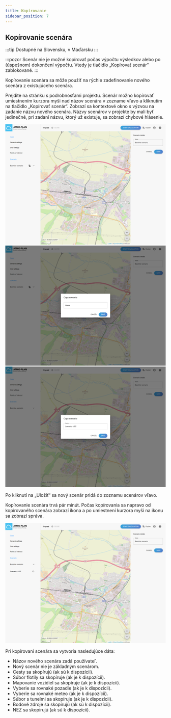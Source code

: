 ```yaml
---
title: Kopírovanie
sidebar_position: 7
---
```


## Kopírovanie scenára

:::tip Dostupné na Slovensku, v Maďarsku
:::

:::pozor
Scenár nie je možné kopírovať počas výpočtu výsledkov alebo po (úspešnom) dokončení výpočtu. Vtedy je tlačidlo „Kopírovať scenár“ zablokované.
:::

Kopírovanie scenára sa môže použiť na rýchle zadefinovanie nového scenára z existujúceho scenára.

Prejdite na stránku s podrobnosťami projektu. Scenár možno kopírovať umiestnením kurzora myši nad názov scenára v zozname vľavo a kliknutím na tlačidlo „Kopírovať scenár“. Zobrazí sa kontextové okno s výzvou na zadanie názvu nového scenára. Názvy scenárov v projekte by mali byť jedinečné, pri zadaní názvu, ktorý už existuje, sa zobrazí chybové hlásenie.

![Duplicating a scenario](./images/scenario_duplicate.png)
![Duplicating a scenario: specify name](./images/scenario_duplicate_name.png)
![Duplicating a scenario: specify name](./images/scenario_duplicate_name2.png)

Po kliknutí na „Uložiť“ sa nový scenár pridá do zoznamu scenárov vľavo.

Kopírovanie scenára trvá pár minút. Počas kopírovania sa napravo od kopírovaného scenára zobrazí ikona a po umiestnení kurzora myši na ikonu sa zobrazí správa.

![Duplicating a scenario: specify name](./images/scenario_duplicate_progress.png)

Pri kopírovaní scenára sa vytvoria nasledujúce dáta:

- Názov nového scenára zadá používateľ.
- Nový scenár nie je základným scenárom.
- Cesty sa skopírujú (ak sú k dispozícii).
- Súbor flotily sa skopíruje (ak je k dispozícii).
- Mapovanie vozidiel sa skopíruje (ak je k dispozícii).
- Vyberie sa rovnaké pozadie (ak je k dispozícii).
- Vyberie sa rovnaké meteo (ak je k dispozícii).
- Súbor s tunelmi sa skopíruje (ak je k dispozícii).
- Bodové zdroje sa skopírujú (ak sú k dispozícii).
- NEZ sa skopírujú (ak sú k dispozícii).
